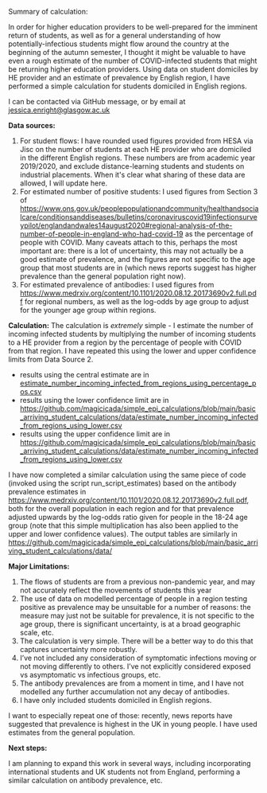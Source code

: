 Summary of calculation:

In order for higher education providers to be well-prepared for the imminent return of students, as well as for a general understanding of how potentially-infectious students might flow around the country at the beginning of the autumn semester, I thought it might be valuable to have even a rough estimate of the number of COVID-infected students that might be returning higher education providers.  Using data on student domiciles by HE provider and an estimate of prevalence by English region, I have performed a simple calculation for students domiciled in English regions. 

I can be contacted via GitHub message, or by email at jessica.enright@glasgow.ac.uk

**Data sources:**

1. For student flows:  I have rounded used figures provided from HESA via Jisc on the number of students at each HE provider who are domiciled in the different English regions.  These numbers are from academic year 2019/2020, and exclude distance-learning students and students on industrial placements.  When it's clear what sharing of these data are allowed, I will update here.  
2. For estimated number of positive students:  I used figures from Section 3 of https://www.ons.gov.uk/peoplepopulationandcommunity/healthandsocialcare/conditionsanddiseases/bulletins/coronaviruscovid19infectionsurveypilot/englandandwales14august2020#regional-analysis-of-the-number-of-people-in-england-who-had-covid-19 as the percentage of people with COVID.  Many caveats attach to this, perhaps the most important are: there is a lot of uncertainty, this may not actually be a good estimate of prevalence, and the figures are not specific to the age group that most students are in (which news reports suggest has higher prevalence than the general population right now).
3. For estimated prevalence of antibodies: I used figures from https://www.medrxiv.org/content/10.1101/2020.08.12.20173690v2.full.pdf for regional numbers, as well as the log-odds by age group to adjust for the younger age group within regions.  

**Calculation:**
The calculation is *extremely* simple - I estimate the number of incoming infected students by multiplying the number of incoming students to a HE provider from a region by the percentage of people with COVID from that region.  I have repeated this using the lower and upper confidence limits from Data Source 2.  
- results using the central estimate are in [estimate_number_incoming_infected_from_regions_using_percentage_pos.csv](https://github.com/magicicada/simple_epi_calculations/blob/main/basic_arriving_student_calculations/data/estimate_number_incoming_infected_from_regions_using_percentage_pos.csv)
- results using the lower confidence limit are in https://github.com/magicicada/simple_epi_calculations/blob/main/basic_arriving_student_calculations/data/estimate_number_incoming_infected_from_regions_using_lower.csv
- results using the upper confidence limit are in  https://github.com/magicicada/simple_epi_calculations/blob/main/basic_arriving_student_calculations/data/estimate_number_incoming_infected_from_regions_using_lower.csv

I have now completed a similar calculation using the same piece of code (invoked using the script run_script_estimates) based on the antibody prevalence estimates in https://www.medrxiv.org/content/10.1101/2020.08.12.20173690v2.full.pdf, both for the overall population in each region and for that prevalence adjusted upwards by the log-odds ratio given for people in the 18-24 age group (note that this simple multiplication has also been applied to the upper and lower confidence values).  The output tables are similarly in https://github.com/magicicada/simple_epi_calculations/blob/main/basic_arriving_student_calculations/data/

**Major Limitations:**

1. The flows of students are from a previous non-pandemic year, and may not accurately reflect the movements of students this year
2. The use of data on modelled percentage of people in a region testing positive as prevalence may be unsuitable for a number of reasons: the measure may just not be suitable for prevalence, it is not specific to the age group, there is significant uncertainty, is at a broad geographic scale, etc. 
3. The calculation is very simple.  There will be a better way to do this that captures uncertainty more robustly.
4. I’ve not included any consideration of symptomatic infections moving or not moving differently to others.  I’ve not explicitly considered exposed vs asymptomatic vs infectious groups, etc.  
5. The antibody prevalences are from a moment in time, and I have not modelled any further accumulation not any decay of antibodies. 
6. I have only included students domiciled in English regions.

I want to especially repeat one of those: recently, news reports have suggested that prevalence is highest in the UK in young people.  I have used estimates from the general population.

**Next steps:**

I am planning to expand this work in several ways, including incorporating international students and UK students not from England, performing a similar calculation on antibody prevalence, etc.  